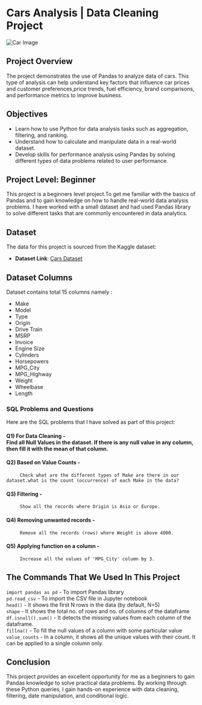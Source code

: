 # Cars Analysis | Data Cleaning Project

![Car Image](https://github.com/user-attachments/assets/f83f11a8-251f-49eb-9d96-930cfc589fd4)

## Project Overview
The project demonstrates the use of Pandas to analyze data of cars. This type of analysis can help understand key factors that influence car prices and customer preferences,price trends, fuel efficiency, brand comparisons, and performance metrics to improve business.


## Objectives
- Learn how to use Python for data analysis tasks such as aggregation, filtering, and ranking.
- Understand how to calculate and manipulate data in a real-world dataset.
- Develop skills for performance analysis using Pandas by solving different types of data problems related to user performance.

## Project Level: Beginner
This project is a beginners level project.To get me familiar with the basics of Pandas and to gain knowledge on how to handle real-world data analysis problems. I have worked with a small dataset and had used Pandas library to solve different tasks that are commonly encountered in data analytics.

## Dataset
The data for this project is sourced from the Kaggle dataset:
 - **Dataset Link**: [Cars Dataset](https://www.kaggle.com/datasets/niteshsahu99/cars-data1/data)

## Dataset Columns
Dataset contains total 15 columns namely :
- Make
- Model
- Type
- Origin
- Drive Train
- MSRP
- Invoice
- Engine Size
- Cylinders
- Horsepowers
- MPG_City
- MPG_Highway
- Weight
- Wheelbase
- Length

### SQL Problems and Questions
Here are the SQL problems that I have solved as part of this project:

#### Q1) For Data Cleaning - <br>Find all Null Values in the dataset. If there is any null value in any column, then fill it with the mean of that column.
#### Q2) Based on Value Counts - <br>
         Check what are the different types of Make are there in our dataset.what is the count (occurrence) of each Make in the data?
#### Q3) Filtering - <br>
         Show all the records where Origin is Asia or Europe.
#### Q4) Removing unwanted records - <br>
         Remove all the records (rows) where Weight is above 4000.
#### Q5) Applying function on a column - <br>
         Increase all the values of 'MPG_City' column by 3.


## The Commands That We Used In This Project 

`import pandas as pd` - To import Pandas library<br>
`pd.read_csv` - To import the CSV file in Jupyter notebook<br>
`head()` - It shows the first N rows in the data (by default, N=5)<br>
`shape` - It shows the total no. of rows and no. of columns of the dataframe<br>
`df.isnull().sum()` - It detects the missing values from each column of the dataframe.<br>
`fillna()` - To fill the null values of a column with some particular value<br>
`value_counts` - In a column, it shows all the unique values with their count. It can be applied to a single column only.<br>


## Conclusion
This project provides an excellent opportunity for me as a beginners to gain Pandas knowledge to solve practical data problems. By working through these Python queries, I gain hands-on experience with data cleaning, filtering, date manipulation, and conditional logic.

